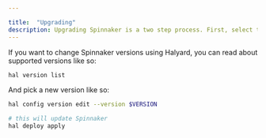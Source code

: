 ```yaml
---

title:  "Upgrading"
description: Upgrading Spinnaker is a two step process. First, select the target version. Then, apply your change.
---
```


If you want to change Spinnaker versions using Halyard, you can read about
supported versions like so:

```bash
hal version list
```

And pick a new version like so:

```bash
hal config version edit --version $VERSION

# this will update Spinnaker
hal deploy apply 
```
